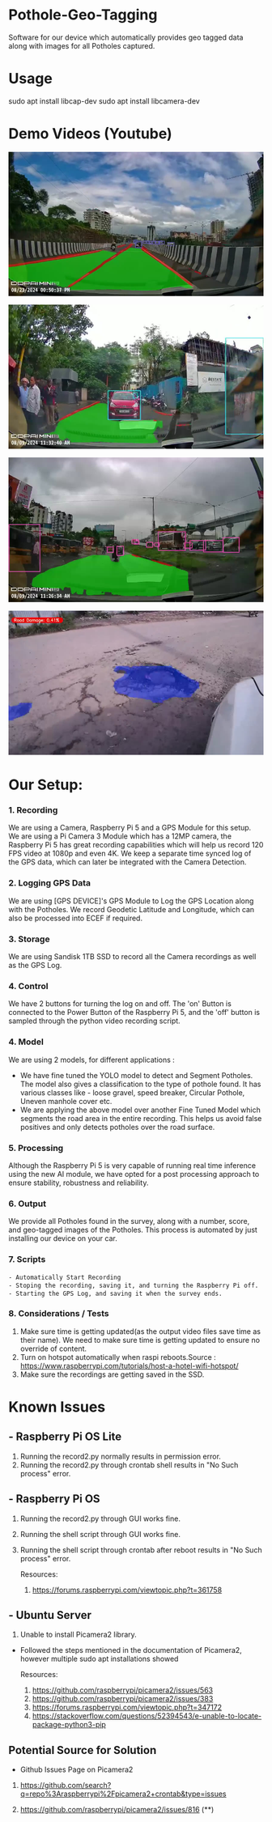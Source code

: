 # Pothole-Geo-Tagging
Software for our device which automatically provides geo tagged data along with images for all Potholes captured.

# Usage

sudo apt install libcap-dev
sudo apt install libcamera-dev

# Demo Videos (Youtube)

[![Watch the Video](Markdown_Images/Ideal_Conditions.jpg)](https://youtu.be/xSB7NpzPcoU)

[![Watch the video](Markdown_Images/Challanging_Conditions_1.jpg)](https://youtu.be/4v8xGmHocmw)

[![Watch the video](Markdown_Images/Challanging_Conditions_2.jpg)](https://youtu.be/xzIqhlwG57M)

[![Watch the video](Markdown_Images/Pothole.jpg)](https://youtu.be/1VXNcupkF2w)


# Our Setup:

### 1. Recording
We are using a Camera, Raspberry Pi 5 and a GPS Module for this setup.
We are using a Pi Camera 3 Module which has a 12MP camera, the Raspberry Pi 5 has great recording capabilities which will help us record 120 FPS video at 1080p and even 4K. We keep a separate time synced log of the GPS data, which can later be integrated with the Camera Detection.

### 2. Logging GPS Data
We are using [GPS DEVICE]'s GPS Module to Log the GPS Location along with the Potholes. We record Geodetic Latitude and Longitude, which can also be processed into ECEF if required.

### 3. Storage
We are using  Sandisk 1TB SSD to record all the Camera recordings as well as the GPS Log.

### 4. Control
We have 2 buttons for turning the log on and off. The 'on' Button is connected to the Power Button of the Raspberry Pi 5, and the 'off' button is sampled through the python video recording script.

### 4. Model 
We are using 2 models, for different applications :
- We have fine tuned the YOLO model to detect and Segment Potholes. The model also gives a classification to the type of pothole found. It has various classes like - loose gravel, speed breaker, Circular Pothole, Uneven manhole cover etc.
- We are applying the above model over another Fine Tuned Model which segments the road area in the entire recording. This helps us avoid false positives and only detects potholes over the road surface.

### 5. Processing
Although the Raspberry Pi 5 is very capable of running real time inference using the new AI module, we have opted for a post processing approach to ensure stability, robustness and reliability.

### 6. Output
We provide all Potholes found in the survey, along with a number, score, and geo-tagged images of the Potholes. This process is automated by just installing our device on your car.

### 7. Scripts
    - Automatically Start Recording
    - Stoping the recording, saving it, and turning the Raspberry Pi off.
    - Starting the GPS Log, and saving it when the survey ends.

### 8. Considerations / Tests

1. Make sure time is getting updated(as the output video files save time as their name). We need to make sure time is getting updated to ensure no override of content. 
2. Turn on hotspot automatically when raspi reboots.Source : https://www.raspberrypi.com/tutorials/host-a-hotel-wifi-hotspot/
3. Make sure the recordings are getting saved in the SSD.

# Known Issues

## - Raspberry Pi OS Lite
1. Running the record2.py normally results in permission error.
2. Running the record2.py through crontab shell results in "No Such process" error.

## - Raspberry Pi OS
1. Running the record2.py through GUI works fine.
2. Running the shell script through GUI works fine.
3. Running the shell script through crontab after reboot results in "No Such process" error.

    Resources:
    1. https://forums.raspberrypi.com/viewtopic.php?t=361758

## - Ubuntu Server
1. Unable to install Picamera2 library.
- Followed the steps mentioned in the documentation of Picamera2, however multiple sudo apt installations showed 

    Resources:
    1. https://github.com/raspberrypi/picamera2/issues/563
    2. https://github.com/raspberrypi/picamera2/issues/383
    3. https://forums.raspberrypi.com/viewtopic.php?t=347172
    4. https://stackoverflow.com/questions/52394543/e-unable-to-locate-package-python3-pip
    


## Potential Source for Solution
- Github Issues Page on Picamera2
1. https://github.com/search?q=repo%3Araspberrypi%2Fpicamera2+crontab&type=issues

2. https://github.com/raspberrypi/picamera2/issues/816 (**)


